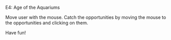 E4: Age of the Aquariums

Move user with the mouse.
Catch the opportunities by moving the mouse to the opportunities and clicking on them. 

Have fun!
